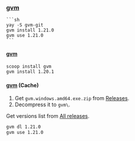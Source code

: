 ### [gvm](https://github.com/moovweb/gvm) 

````{tab} Arch
```sh
yay -S gvm-git
gvm install 1.21.0
gvm use 1.21.0
```
````

#### [gvm](https://github.com/danielkermode/gvm)

```sh
scoop install gvm
gvm install 1.20.1
```

#### [gvm](https://github.com/olimpias/gvm) (Cache)

1. Get `gvm.windows.amd64.exe.zip` from [Releases](https://github.com/olimpias/gvm/releases).
2. Decompress it to `gvm\`.

Get versions list from [All releases](https://go.dev/dl/).

```sh
gvm dl 1.21.0
gvm use 1.21.0
```